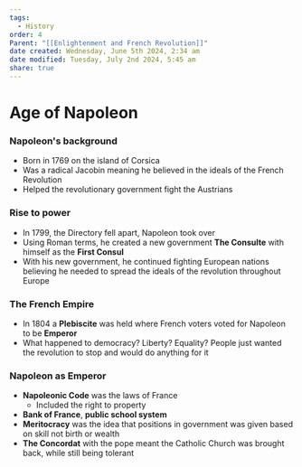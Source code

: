 ```yaml
---
tags:
  - History
order: 4
Parent: "[[Enlightenment and French Revolution]]"
date created: Wednesday, June 5th 2024, 2:34 am
date modified: Tuesday, July 2nd 2024, 5:45 am
share: true
---
```


# Age of Napoleon

### Napoleon's background

- Born in 1769 on the island of Corsica
- Was a radical Jacobin meaning he believed in the ideals of the French Revolution
- Helped the revolutionary government fight the Austrians

### Rise to power

- In 1799, the Directory fell apart, Napoleon took over
- Using Roman terms, he created a new government **The Consulte** with himself as the **First Consul**
- With his new government, he continued fighting European nations believing he needed to spread the ideals of the revolution throughout Europe

### The French Empire

- In 1804 a **Plebiscite** was held where French voters voted for Napoleon to be **Emperor**
- What happened to democracy? Liberty? Equality? People just wanted the revolution to stop and would do anything for it

### Napoleon as Emperor

- **Napoleonic Code** was the laws of France
  - Included the right to property
- **Bank of France**, **public school system**
- **Meritocracy** was the idea that positions in government was given based on skill not birth or wealth
- **The Concordat** with the pope meant the Catholic Church was brought back, while still being tolerant
